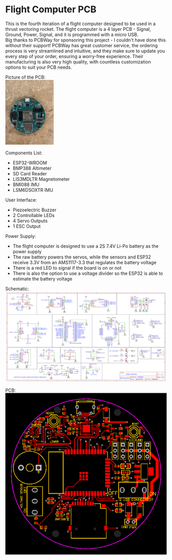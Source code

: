 # Flight Computer PCB
This is the fourth iteration of a flight computer designed to be used in a thrust vectoring rocket. The flight computer is a 4 layer PCB - Signal, Ground, Power, Signal, and it is programmed with a micro USB.  
Big thanks to PCBWay for sponsoring this project - I couldn't have done this without their support! PCBWay has great customer service, the ordering process is very streamlined and intuitive, and they make sure to update you every step of your order, ensuring a worry-free experience. Their manufacturing is also very high quality, with countless customization options to suit your PCB needs. 

Picture of the PCB:  
<img src="https://github.com/usedgenes/Flight-Computer-PCB/blob/main/V4/PCB%20Picture.JPG" width=30% height=30%>

Components List:
* ESP32-WROOM
* BMP388 Altimeter
* SD Card Reader
* LIS3MDLTR Magnetometer
* BMI088 IMU
* LSM6DSOXTR IMU

User Interface:
* Piezoelectric Buzzer
* 2 Controllable LEDs
* 4 Servo Outputs
* 1 ESC Output

Power Supply:
* The flight computer is designed to use a 2S 7.4V Li-Po battery as the power supply
* The raw battery powers the servos, while the sensors and ESP32 receive 3.3V from an AMS1117-3.3 that regulates the battery voltage
* There is a red LED to signal if the board is on or not
* There is also the option to use a voltage divider so the ESP32 is able to estimate the battery voltage

Schematic:
![](https://github.com/usedgenes/Flight-Computer-PCB/blob/main/V4/Schematic_Flight-Computer-V5_2024-09-07.png)

PCB:  
![](https://github.com/usedgenes/Flight-Computer-PCB/blob/main/V4/PCB_PCB_Flight-Computer-V5_2024-09-07.png)
 







